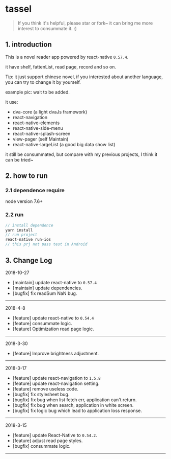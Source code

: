 # tassel

> If you think it's helpful, please star or fork~ it can bring me more interest to consummate it. :)

## 1. introduction

This is a novel reader app powered by react-native `0.57.4`.

it have shelf, fattenList, read page, record and so on.

Tip: it just support chinese novel, if you interested about another language, you can try to change it by yourself.

example pic: wait to be added.

it use:
* dva-core (a light dvaJs framework)
* react-navigation
* react-native-elements
* react-native-side-menu
* react-native-splash-screen
* view-pager (self Maintain)
* react-native-largeList (a good big data show list)

it still be consummated, but compare with my previous projects, I think it can be tried~

## 2. how to run

### 2.1 dependence require
node version 7.6+
### 2.2 run
```js
// install dependence
yarn install
// run project
react-native run-ios
// this prj not pass test in Android
```
## 3. Change Log
2018-10-27
- [maintain] update react-native to `0.57.4`
- [maintain] update dependencies.
- [bugfix] fix readSum NaN bug.
-----

2018-4-8
- [feature] update react-native to `0.54.4`
- [feature] consummate logic.
- [feature] Optimization read page logic.
-----

2018-3-30
- [feature] Improve brightness adjustment.
-----

2018-3-17
- [feature] update react-navigation to `1.5.8`
- [feature] update react-navigation setting.
- [feature] remove useless code.
- [bugfix] fix stylesheet bug.
- [bugfix] fix bug when list fetch err, application can't return.
- [bugfix] fix bug when search, application in white screen.
- [bugfix] fix logic bug which lead to application loss response.
-----

2018-3-15
- [feature] update React-Native to `0.54.2`.
- [feature] adjust read page styles.
- [bugfix] consummate logic.
-----




